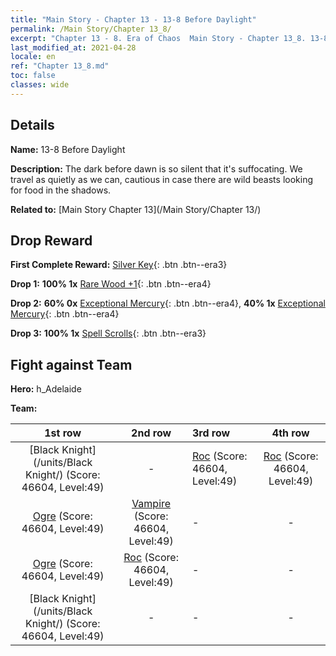 ```yaml
---
title: "Main Story - Chapter 13 - 13-8 Before Daylight"
permalink: /Main Story/Chapter 13_8/
excerpt: "Chapter 13 - 8. Era of Chaos  Main Story - Chapter 13_8. 13-8 Before Daylight"
last_modified_at: 2021-04-28
locale: en
ref: "Chapter 13_8.md"
toc: false
classes: wide
---
```


## Details

 **Name:** 13-8 Before Daylight

 **Description:** The dark before dawn is so silent that it's suffocating. We travel as quietly as we can, cautious in case there are wild beasts looking for food in the shadows.

 **Related to:** [Main Story Chapter 13](/Main Story/Chapter 13/)

## Drop Reward

 **First Complete Reward:** [Silver Key](/Items/con_693/){: .btn .btn--era3}

 **Drop 1:** **100% 1x** [Rare Wood +1](/Items/mat_41/){: .btn .btn--era4}

 **Drop 2:** **60% 0x** [Exceptional Mercury](/Items/mat_35/){: .btn .btn--era4}, **40% 1x** [Exceptional Mercury](/Items/mat_35/){: .btn .btn--era4}

 **Drop 3:** **100% 1x** [Spell Scrolls](/Items/con_694/){: .btn .btn--era3}


## Fight against Team
 **Hero:** h_Adelaide

 **Team:**


  | 1st row | 2nd row | 3rd row | 4th row |
  |:----:|:----:|:----|:----:|
  | [Black Knight](/units/Black Knight/) (Score: 46604, Level:49)  | - | [Roc](/units/Roc/) (Score: 46604, Level:49)  | [Roc](/units/Roc/) (Score: 46604, Level:49)  |
  | [Ogre](/units/Ogre/) (Score: 46604, Level:49)  | [Vampire](/units/Vampire/) (Score: 46604, Level:49)  | - | - |
  | [Ogre](/units/Ogre/) (Score: 46604, Level:49)  | [Roc](/units/Roc/) (Score: 46604, Level:49)  | - | - |
  | [Black Knight](/units/Black Knight/) (Score: 46604, Level:49)  | - | - | - |



